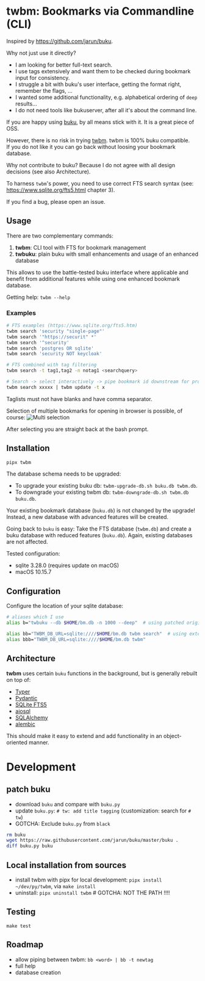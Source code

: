 # twbm: Bookmarks via Commandline (CLI)

Inspired by https://github.com/jarun/buku.

Why not just use it directly?

- I am looking for better full-text search.
- I use tags extensively and want them to be checked during bookmark input for consistency.
- I struggle a bit with buku's user interface, getting the format right, remember the flags, ...
- I wanted some additional functionality, e.g. alphabetical ordering of `deep` results...
- I do not need tools like bukuserver, after all it's about the command line.

If you are happy using [buku](https://github.com/jarun/buku), by all means stick with it. It is a great piece of OSS.

However, there is no risk in trying [twbm](https://github.com/sysid/twbm). twbm is 100% buku compatible.   
If you do not like it you can go back without loosing your bookmark database.

Why not contribute to buku? Because I do not agree with all design decisions (see also
Architecture).

To harness `twbm`'s power, you need to use correct FTS search syntax (see: https://www.sqlite.org/fts5.html chapter 3). 

If you find a bug, please open an issue.

## Usage
There are two complementary commands:
1. **twbm**: CLI tool with FTS for bookmark management
2. **twbuku**: plain buku with small enhancements and usage of an enhanced database

This allows to use the battle-tested buku interface where applicable and benefit from additional features 
while using one enhanced bookmark database.

Getting help: `twbm --help`

### Examples
```bash
# FTS examples (https://www.sqlite.org/fts5.htm)
twbm search 'security "single-page"'
twbm search '"https://securit" *'
twbm search '^security'
twbm search 'postgres OR sqlite'
twbm search 'security NOT keycloak'

# FTS combined with tag filtering
twbm search -t tag1,tag2 -n notag1 <searchquery>

# Search -> select interactively -> pipe bookmark id downstream for processing
twbm search xxxxx | twbm update -t x
```
Taglists must not have blanks and have comma separator.

Selection of multiple bookmarks for opening in browser is possible, of course:
![Multi selection](multi-select.png)

After selecting you are straight back at the bash prompt.

## Installation
```bash
pipx twbm
```
The database schema needs to be upgraded:  
- To upgrade your existing buku db: `twbm-upgrade-db.sh buku.db twbm.db`.  
- To downgrade your existing twbm db: `twbm-downgrade-db.sh twbm.db buku.db`.  

Your existing bookmark database (`buku.db`) is not changed by the upgrade! Instead, a new database
with advanced features will be created.

Going back to `buku` is easy: Take the FTS database (`twbm.db`) and create a buku database
with reduced features (`buku.db`). Again, existing databases are not affected.

Tested configuration:  
- sqlite 3.28.0 (requires update on macOS)
- macOS 10.15.7

## Configuration
Configure the location of your sqlite database:
```bash
# aliases which I use
alias b="twbuku --db $HOME/bm.db -n 1000 --deep"  # using patched original buku

alias bb="TWBM_DB_URL=sqlite:////$HOME/bm.db twbm search"  # using extended CLI tool
alias bbb="TWBM_DB_URL=sqlite:////$HOME/bm.db twbm"
```

## Architecture
**twbm** uses certain `buku` functions in the background, but is generally rebuilt on top of: 
-  [Typer](https://typer.tiangolo.com/)  
-  [Pydantic](https://pydantic-docs.helpmanual.io/)  
-  [SQLite FTS5](https://www.sqlite.org/fts5.html)  
-  [aiosql](https://nackjicholson.github.io/aiosql/)  
-  [SQLAlchemy](https://www.sqlalchemy.org/)  
-  [alembic](https://alembic.sqlalchemy.org/en/latest/index.html)  
  
This should make it easy to extend and add functionality in an object-oriented manner.


# Development
## patch buku
- download `buku` and compare with `buku.py`
- update `buku.py`: `# tw: add title tagging` (customization: search for `# tw`)
- GOTCHA: Exclude `buku.py` from `black`
```bash
rm buku
wget https://raw.githubusercontent.com/jarun/buku/master/buku .
diff buku.py buku
```

## Local installation from sources
- install twbm with pipx for local development: `pipx install ~/dev/py/twbm`, via `make install`
- uninstall: `pipx uninstall twbm`  # GOTCHA: NOT THE PATH !!!!

## Testing
`make test`

## Roadmap
- allow piping between twbm: `bb <word> | bb -t newtag`
- full help
- database creation